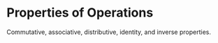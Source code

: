 # Properties of Operations

Commutative, associative, distributive, identity, and inverse properties.
